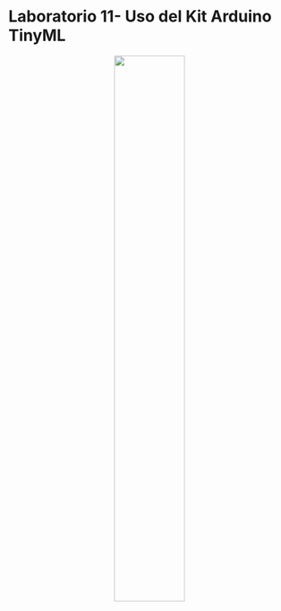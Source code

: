 # Laboratorio 11- Uso del Kit Arduino TinyML
<p align="center">
<img src="https://github.com/jorgemedina2804/Grupo-11-Introduccion-a-Senhales-Biomedica/assets/111662394/4ca2b2c9-cc9a-4492-9134-6490f730a231" width="50%"> 
